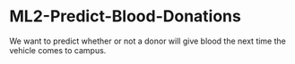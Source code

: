 # ML2-Predict-Blood-Donations
We want to predict whether or not a donor will give blood the next time the vehicle comes to campus.
